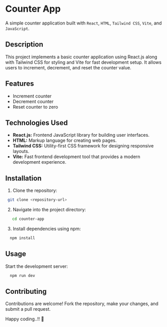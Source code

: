 # Counter App
A simple counter application built with `React`, `HTML`, `Tailwind CSS`, `Vite`, and `JavaScript`.

## Description
This project implements a basic counter application using React.js along with Tailwind CSS for styling and Vite for fast development setup. It allows users to increment, decrement, and reset the counter value.

## Features
- Increment counter
- Decrement counter
- Reset counter to zero

## Technologies Used
- **React.js:** Frontend JavaScript library for building user interfaces.
- **HTML:** Markup language for creating web pages.
- **Tailwind CSS:** Utility-first CSS framework for designing responsive layouts.
- **Vite:** Fast frontend development tool that provides a modern development experience.

## Installation
1. Clone the repository:
 ```bash
  git clone <repository-url>
  ```

2. Navigate into the project directory:
```bash
   cd counter-app
   ```

3. Install dependencies using npm:
 ```bash
   npm install
   ```

## Usage
Start the development server:
 ```bash
   npm run dev
   ```
## Contributing

Contributions are welcome! Fork the repository, make your changes, and submit a pull request.

Happy coding..!! 🚀
